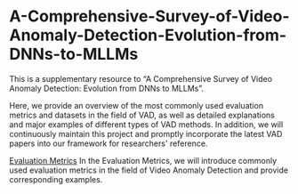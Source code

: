 # A-Comprehensive-Survey-of-Video-Anomaly-Detection-Evolution-from-DNNs-to-MLLMs
This is a supplementary resource to “A Comprehensive Survey of Video Anomaly Detection: Evolution from DNNs to MLLMs”. 

Here, we provide an overview of the most commonly used evaluation metrics and datasets in the field of VAD, as well as detailed explanations and major examples of different types of VAD methods. In addition, we will continuously maintain this project and promptly incorporate the latest VAD papers into our framework for researchers' reference.

[Evaluation Metrics](https://github.com/ShbGao-ProMax/A-Comprehensive-Survey-of-Video-Anomaly-Detection-Evolution-from-DNNs-to-MLLMs/tree/main/Evaluation%20Metrics)
In the Evaluation Metrics, we will introduce commonly used evaluation metrics in the field of Video Anomaly Detection and provide corresponding examples.
